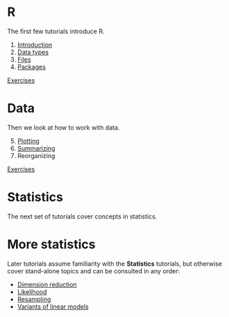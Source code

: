 # R

The first few tutorials introduce R.

1. [Introduction](Introduction.html)
2. [Data types](Data_types.html)
3. [Files](Files.html)
4. [Packages](Packages.html)

[Exercises](Exercises_1.html)

# Data

Then we look at how to work with data.

5. [Plotting](Plotting.html)
6. [Summarizing](Summarizing.html)
7. Reorganizing

[Exercises](Exercises_2.html)

# Statistics

The next set of tutorials cover concepts in statistics.

# More statistics

Later tutorials assume familiarity with the **Statistics** tutorials, but otherwise cover stand-alone topics and can be consulted in any order:

* [Dimension reduction](Dimension_reduction.html)
* [Likelihood](Likelihood.html)
* [Resampling](Resampling.html)
* [Variants of linear models](Variants_linear_models.html)

